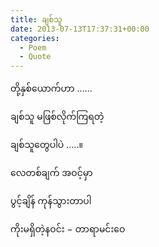 ```yaml
---
title: ချစ်သူ
date: 2013-07-13T17:37:31+00:00
categories:
  - Poem
  - Quote
---
```

တို့နှစ်ယောက်ဟာ ……
  
ချစ်သူ မဖြစ်လိုက်ကြရတဲ့
  
ချစ်သူတွေပါပဲ …..။
  
လေတစ်ချက် အဝင့်မှာ
  
ပွင့်ချိန် ကုန်သွားတာပါ

ကိုးမရှိတဲ့နဝင်း − တာရာမင်းဝေ